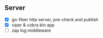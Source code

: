 ## Server
- [x] go-fiber http server, pre-check and publish
- [x] viper & cobra bin app
- [ ] zap log middleware